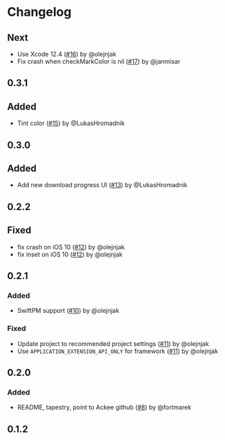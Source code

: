 # Changelog

## Next 

- Use Xcode 12.4 ([#16](https://github.com/AckeeCZ/ACKImagePicker/pull/16)) by @olejnjak
- Fix crash when checkMarkColor is nil ([#17](https://github.com/AckeeCZ/ACKImagePicker/pull/17)) by @janmisar

## 0.3.1

## Added
- Tint color ([#15](https://github.com/AckeeCZ/ACKImagePicker/pull/15)) by @LukasHromadnik

## 0.3.0

## Added
- Add new download progress UI ([#13](https://github.com/AckeeCZ/ACKImagePicker/pull/13)) by @LukasHromadnik

## 0.2.2

## Fixed
- fix crash on iOS 10 ([#12](https://github.com/AckeeCZ/ACKImagePicker/pull/12)) by @olejnjak
- fix inset on iOS 10 ([#12](https://github.com/AckeeCZ/ACKImagePicker/pull/12)) by @olejnjak

## 0.2.1

### Added
- SwiftPM support ([#10](https://github.com/AckeeCZ/ACKImagePicker/pull/10)) by @olejnjak

### Fixed
- Update project to recommended project settings ([#11](https://github.com/AckeeCZ/ACKImagePicker/pull/11)) by  @olejnjak
- Use `APPLICATION_EXTENSION_API_ONLY` for framework ([#11](https://github.com/AckeeCZ/ACKImagePicker/pull/11)) by  @olejnjak

## 0.2.0

### Added
- README, tapestry, point to Ackee github ([#8](https://github.com/AckeeCZ/ACKImagePicker/pull/8)) by @fortmarek

## 0.1.2

